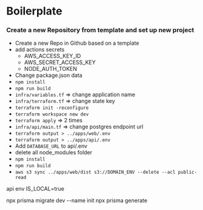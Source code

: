 # Boilerplate

### Create a new Repository from template and set up new project

- Create a new Repo in  Github based on a template
- add actions secrets
  - AWS_ACCESS_KEY_ID
  - AWS_SECRET_ACCESS_KEY
  - NODE_AUTH_TOKEN
- Change package.json data
- `npm install`
- `npm run build`
- `infra/variables.tf` => change application name
- `infra/terraform.tf` => change state key
- `terraform init -reconfigure`
- `terraform workspace new dev`
- `terraform apply` => 2 times
- `infra/api/main.tf` => change postgres endpoint url
- `terraform output > ../apps/web/.env`
- `terraform output > ../apps/api/.env`
- Add `DATABASE_URL` to api/.env
- delete all node_modules folder
- `npm install`
- `npm run build`
- `aws s3 sync ../apps/web/dist s3://DOMAIN_ENV --delete --acl public-read`


api env IS_LOCAL=true

npx prisma migrate dev --name init
npx prisma generate